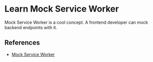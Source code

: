 # Learn Mock Service Worker

Mock Service Worker is a cool concept. A frontend developer can mock backend endpoints with it. 



## References
* [Mock Service Worker](https://mswjs.io/)